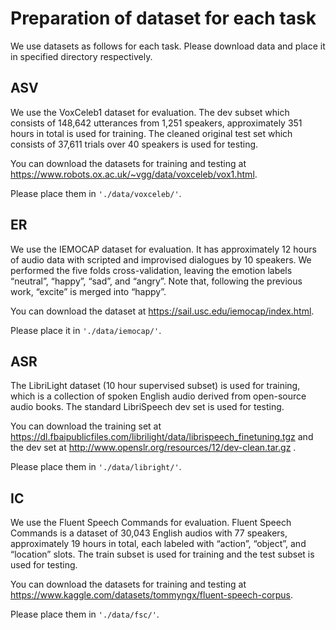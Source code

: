# Preparation of dataset for each task
We use datasets as follows for each task. Please download data and place it in specified directory respectively.

<!-- |                     | ASV           | ER           | ASR             | IC                    | 
| ------------------- | ------------- | ------------ | --------------- | --------------------- | 
| Dataset | VoxCeleb | IEMOCAP | Librilight 10h  | Fluent Speech Command| 
| Link | https://www.robots.ox.ac.uk/~vgg/data/voxceleb/vox1.html      | https://sail.usc.edu/iemocap/index.html | https://dl.fbaipublicfiles.com/librilight/data/librispeech_finetuning.tgz http://www.openslr.org/resources/12/dev-clean.tar.gz |  https://www.kaggle.com/datasets/tommyngx/fluent-speech-corpus |
| Directory | voxceleb | iemocap | librilight |fsc |    -->

## ASV
We use the VoxCeleb1 dataset for evaluation. The dev subset which
consists of 148,642 utterances from 1,251 speakers, approximately
351 hours in total is used for training. The cleaned
original test set which consists of 37,611 trials over 40 speakers
is used for testing.

You can download the datasets for training and testing at https://www.robots.ox.ac.uk/~vgg/data/voxceleb/vox1.html.

Please place them in `'./data/voxceleb/'`.

## ER
We use the IEMOCAP dataset for evaluation.
It has approximately 12 hours of audio data with scripted and
improvised dialogues by 10 speakers. We performed the five
folds cross-validation, leaving the emotion labels “neutral”,
“happy”, “sad”, and “angry”. Note that, following the previous
work, “excite” is merged into “happy”.

You can download the dataset at  https://sail.usc.edu/iemocap/index.html. 

Please place it in `'./data/iemocap/'`.

## ASR
The LibriLight dataset (10 hour supervised subset) is used for training, which is a collection of spoken English audio derived from open-source audio books. The standard LibriSpeech dev set is used for testing.

You can download the training set at https://dl.fbaipublicfiles.com/librilight/data/librispeech_finetuning.tgz and the dev set at http://www.openslr.org/resources/12/dev-clean.tar.gz . 

Please place them in `'./data/libright/'`.

## IC
We use the Fluent Speech Commands for evaluation. Fluent Speech Commands is a dataset of 30,043 English audios with 77 speakers, approximately 19 hours in total, each labeled with “action”, “object”, and “location” slots. The train subset is used for training and the test subset is used for testing.

You can download the datasets for training and testing at  https://www.kaggle.com/datasets/tommyngx/fluent-speech-corpus. 


Please place them in `'./data/fsc/'`.